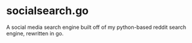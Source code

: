 # socialsearch.go
A social media search engine built off of my python-based reddit search engine, rewritten in go.
